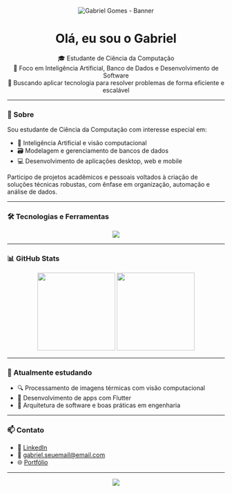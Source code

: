 <!-- Banner superior -->
<p align="center">
  <img src="https://i.imgur.com/M7Z8DlC.png" alt="Gabriel Gomes - Banner" />
</p>

<h1 align="center">Olá, eu sou o Gabriel</h1>

<p align="center">
  🎓 Estudante de Ciência da Computação <br>
  🤖 Foco em Inteligência Artificial, Banco de Dados e Desenvolvimento de Software <br>
  🔧 Buscando aplicar tecnologia para resolver problemas de forma eficiente e escalável
</p>

---

### 🚀 Sobre

Sou estudante de Ciência da Computação com interesse especial em:

- 🧠 Inteligência Artificial e visão computacional  
- 🗃️ Modelagem e gerenciamento de bancos de dados  
- 💻 Desenvolvimento de aplicações desktop, web e mobile

Participo de projetos acadêmicos e pessoais voltados à criação de soluções técnicas robustas, com ênfase em organização, automação e análise de dados.

---

### 🛠️ Tecnologias e Ferramentas

<p align="center">
  <img src="https://skillicons.dev/icons?i=python,java,flutter,html,css,javascript,git,github,linux,mysql,postgresql" />
</p>

---

### 📊 GitHub Stats

<p align="center">
  <img src="https://github-readme-stats.vercel.app/api?username=GabrielGomes00&show_icons=true&theme=radical" height="180" />
  <img src="https://github-readme-stats.vercel.app/api/top-langs/?username=GabrielGomes00&layout=compact&theme=radical" height="180" />
</p>

---

### 🌱 Atualmente estudando

- 🔍 Processamento de imagens térmicas com visão computacional  
- 📱 Desenvolvimento de apps com Flutter  
- 📐 Arquitetura de software e boas práticas em engenharia

---

### 📫 Contato

- 💼 [LinkedIn](https://www.linkedin.com/in/seu-link)
- 📧 gabriel.seuemail@email.com
- 🌐 [Portfólio](https://seusite.com)

---

<p align="center">
  <img src="https://readme-typing-svg.demolab.com?font=Fira+Code&duration=4000&pause=500&center=true&vCenter=true&width=435&lines=Obrigado+pela+visita!+;Veja+meus+repositórios+abaixo." />
</p>
